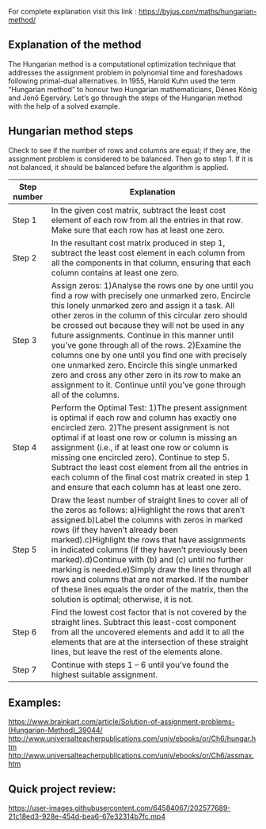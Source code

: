 For complete explanation visit this link : https://byjus.com/maths/hungarian-method/
## Explanation of the method
The Hungarian method is a computational optimization technique that addresses the assignment problem in polynomial time and foreshadows following primal-dual alternatives. In 1955, Harold Kuhn used the term “Hungarian method” to honour two Hungarian mathematicians, Dénes Kőnig and Jenő Egerváry. Let’s go through the steps of the Hungarian method with the help of a solved example.

## Hungarian method steps
Check to see if the number of rows and columns are equal; if they are, the assignment problem is considered to be balanced. Then go to step 1. If it is not balanced, it should be balanced before the algorithm is applied.

Step number  | Explanation
-------------| -------------
Step 1  | In the given cost matrix, subtract the least cost element of each row from all the entries in that row. Make sure that each row has at least one zero.
Step 2  | In the resultant cost matrix produced in step 1, subtract the least cost element in each column from all the components in that column, ensuring that each column contains at least one zero.
Step 3  | Assign zeros: 1)Analyse the rows one by one until you find a row with precisely one unmarked zero. Encircle this lonely unmarked zero and assign it a task. All other zeros in the  column of this circular zero should be crossed out because they will not be used in any future assignments. Continue in this manner until you’ve gone through all of the rows. 2)Examine the columns one by one until you find one with precisely one unmarked zero. Encircle this single unmarked zero and cross any other zero in its row to make an assignment to it. Continue until you’ve gone through all of the columns.
Step 4  | Perform the Optimal Test: 1)The present assignment is optimal if each row and column has exactly one encircled zero. 2)The present assignment is not optimal if at least one row or column is missing an assignment (i.e., if at least one row or column is missing one encircled zero). Continue to step 5. Subtract the least cost element from all the entries in each column of the final cost matrix created in step 1 and ensure that each column has at least one zero.
Step 5  | Draw the least number of straight lines to cover all of the zeros as follows: a)Highlight the rows that aren’t assigned.b)Label the columns with zeros in marked rows (if they haven’t already been marked).c)Highlight the rows that have assignments in indicated columns (if they haven’t previously been marked).d)Continue with (b) and (c) until no further marking is needed.e)Simply draw the lines through all rows and columns that are not marked. If the number of these lines equals the order of the matrix, then the solution is optimal; otherwise, it is not.
Step 6  | Find the lowest cost factor that is not covered by the straight lines. Subtract this least-cost component from all the uncovered elements and add it to all the elements that are at the intersection of these straight lines, but leave the rest of the elements alone.
Step 7  | Continue with steps 1 – 6 until you’ve found the highest suitable assignment.

## Examples:
https://www.brainkart.com/article/Solution-of-assignment-problems-(Hungarian-Method)_39044/
http://www.universalteacherpublications.com/univ/ebooks/or/Ch6/hungar.htm
http://www.universalteacherpublications.com/univ/ebooks/or/Ch6/assmax.htm


## Quick project review:
https://user-images.githubusercontent.com/64584067/202577689-21c18ed3-928e-454d-bea6-67e32314b7fc.mp4
